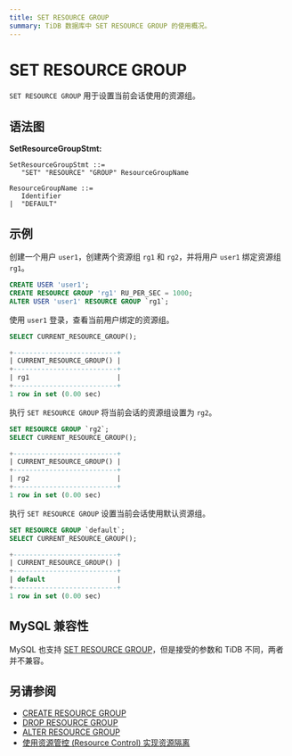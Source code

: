 ```yaml
---
title: SET RESOURCE GROUP
summary: TiDB 数据库中 SET RESOURCE GROUP 的使用概况。
---
```


# SET RESOURCE GROUP

`SET RESOURCE GROUP` 用于设置当前会话使用的资源组。

## 语法图

**SetResourceGroupStmt:**

```ebnf+diagram
SetResourceGroupStmt ::=
   "SET" "RESOURCE" "GROUP" ResourceGroupName

ResourceGroupName ::=
   Identifier
|  "DEFAULT"
```

## 示例

创建一个用户 `user1`，创建两个资源组 `rg1` 和 `rg2`，并将用户 `user1` 绑定资源组 `rg1`。

```sql
CREATE USER 'user1';
CREATE RESOURCE GROUP 'rg1' RU_PER_SEC = 1000;
ALTER USER 'user1' RESOURCE GROUP `rg1`;
```

使用 `user1` 登录，查看当前用户绑定的资源组。

```sql
SELECT CURRENT_RESOURCE_GROUP();
```

```sql
+--------------------------+
| CURRENT_RESOURCE_GROUP() |
+--------------------------+
| rg1                      |
+--------------------------+
1 row in set (0.00 sec)
```

执行 `SET RESOURCE GROUP` 将当前会话的资源组设置为 `rg2`。

```sql
SET RESOURCE GROUP `rg2`;
SELECT CURRENT_RESOURCE_GROUP();
```

```sql
+--------------------------+
| CURRENT_RESOURCE_GROUP() |
+--------------------------+
| rg2                      |
+--------------------------+
1 row in set (0.00 sec)
```

执行 `SET RESOURCE GROUP` 设置当前会话使用默认资源组。

```sql
SET RESOURCE GROUP `default`;
SELECT CURRENT_RESOURCE_GROUP();
```

```sql
+--------------------------+
| CURRENT_RESOURCE_GROUP() |
+--------------------------+
| default                  |
+--------------------------+
1 row in set (0.00 sec)
```

## MySQL 兼容性

MySQL 也支持 [SET RESOURCE GROUP](https://dev.mysql.com/doc/refman/8.0/en/set-resource-group.html)，但是接受的参数和 TiDB 不同，两者并不兼容。

## 另请参阅

* [CREATE RESOURCE GROUP](/sql-statements/sql-statement-create-resource-group.md)
* [DROP RESOURCE GROUP](/sql-statements/sql-statement-drop-resource-group.md)
* [ALTER RESOURCE GROUP](/sql-statements/sql-statement-alter-resource-group.md)
* [使用资源管控 (Resource Control) 实现资源隔离](/tidb-resource-control.md)
